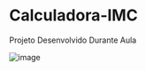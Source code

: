# Calculadora-IMC
Projeto Desenvolvido Durante Aula

![image](https://user-images.githubusercontent.com/98532975/170297820-366c06aa-df98-49c7-b371-9deec77100e2.png)
